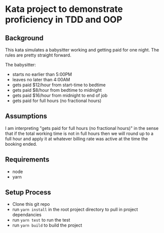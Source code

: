 # Kata project to demonstrate proficiency in TDD and OOP

## Background
This kata simulates a babysitter working and getting paid for one night. The rules are pretty straight forward.

The babysitter:

* starts no earlier than 5:00PM
* leaves no later than 4:00AM
* gets paid $12/hour from start-time to bedtime
* gets paid $8/hour from bedtime to midnight
* gets paid $16/hour from midnight to end of job
* gets paid for full hours (no fractional hours)

## Assumptions
  I am interpreting "gets paid for full hours (no fractional hours)" in the sense that if the total working time is not in full hours then we will round up to a full hour and apply it at whatever billing rate was active at the time the booking ended.

## Requirements

* node
* yarn

## Setup Process

* Clone this git repo
* run `yarn install` in the root project directory to pull in project dependancies
* run `yarn test` to run the test
* run `yarn build` to build the project
